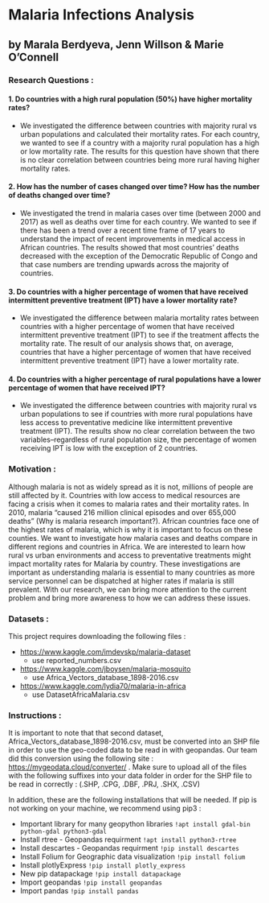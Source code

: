 # Malaria Infections Analysis
## by Marala Berdyeva, Jenn Willson & Marie O’Connell

### Research Questions :
#### 1. Do countries with a high rural population (50%) have higher mortality rates?
- We investigated the difference between countries with majority rural vs urban populations and calculated their mortality rates. For each country, we wanted to see if a country with a majority rural population has a high or low mortality rate. The results for this question have shown that there is no clear correlation between countries being more rural having higher mortality rates.
#### 2. How has the number of cases changed over time? How has the number of deaths changed over time?
- We investigated the trend in malaria cases over time (between 2000 and 2017) as well as deaths over time for each country. We wanted to see if there has been a trend over a recent time frame of 17 years to understand the impact of recent improvements in medical access in African countries. The results showed that most countries’ deaths decreased with the exception of the Democratic Republic of Congo and that case numbers are trending upwards across the majority of countries.
#### 3. Do countries with a higher percentage of women that have received intermittent preventive treatment (IPT) have a lower mortality rate?
- We investigated the difference between malaria mortality rates between countries with a higher percentage of women that have received intermittent preventive treatment (IPT) to see if the treatment affects the mortality rate. The result of our analysis shows that, on average, countries that have a higher percentage of women that have received intermittent preventive treatment (IPT) have a lower mortality rate.
#### 4. Do countries with a higher percentage of rural populations have a lower percentage of women that have received IPT?
- We investigated the difference between countries with majority rural vs urban populations to see if countries with more rural populations have less access to preventative medicine like intermittent preventive treatment (IPT). The results show no clear correlation between the two variables–regardless of rural population size, the percentage of women receiving IPT is low with the exception of 2 countries.
### Motivation :
Although malaria is not as widely spread as it is not, millions of people are still affected by it. Countries with low access to medical resources are facing a crisis when it comes to malaria rates and their mortality rates. In 2010, malaria “caused 216 million clinical episodes and over 655,000 deaths” (Why is malaria research important?). African countries face one of the highest rates of malaria, which is why it is important to focus on these counties. We want to investigate how malaria cases and deaths compare in different regions and countries in Africa. We are interested to learn how rural vs urban environments and access to
preventative treatments might impact mortality rates for Malaria by country. These investigations are important as understanding malaria is essential to many countries as more service personnel can be dispatched at higher rates if malaria is still prevalent. With our research, we can bring more attention to the current problem and bring more awareness to how we can address these issues.

### Datasets :
This project requires downloading the following files :
- https://www.kaggle.com/imdevskp/malaria-dataset
  - use reported_numbers.csv
- https://www.kaggle.com/jboysen/malaria-mosquito
  - use Africa_Vectors_database_1898-2016.csv
- https://www.kaggle.com/lydia70/malaria-in-africa
  - use DatasetAfricaMalaria.csv

### Instructions :
It is important to note that that second dataset, Africa_Vectors_database_1898-2016.csv, must be converted into an SHP file in order to use the geo-coded data to be read in with geopandas. Our team did this conversion using the following site : https://mygeodata.cloud/converter/ . Make sure to upload all of the files with the following suffixes into your data folder in order for the SHP file to be read in correctly : (.SHP, .CPG, .DBF, .PRJ, .SHX, .CSV)

In addition, these are the following installations that will be needed. If pip is not working on your machine, we recommend using pip3 :

* Important library for many geopython libraries
`!apt install gdal-bin python-gdal python3-gdal`
* Install rtree - Geopandas requirment
`!apt install python3-rtree`
* Install descartes - Geopandas requirment
`!pip install descartes`
* Install Folium for Geographic data visualization
`!pip install folium`
* Install plotlyExpress
`!pip install plotly_express`
* New pip datapackage
`!pip install datapackage`
* Import geopandas
`!pip install geopandas`
* Import pandas
`!pip install pandas`
